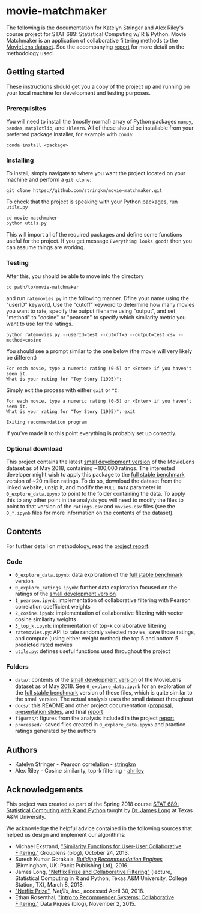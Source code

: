 # movie-matchmaker
The following is the documentation for Katelyn Stringer and Alex Riley's course project for STAT 689: Statistical Computing w/ R & Python. Movie Matchmaker is an application of collaborative filtering methods to the [MovieLens dataset](https://grouplens.org/datasets/movielens/). See the accompanying [report](report.md) for more detail on the methodology used.

## Getting started

These instructions should get you a copy of the project up and running on your local machine for development and testing purposes.

### Prerequisites
You will need to install the (mostly normal) array of Python packages `numpy`, `pandas`, `matplotlib`, and `sklearn`.  All of these should be installable from your preferred package installer, for example with `conda`:
```
conda install <package>
```

### Installing
To install, simply navigate to where you want the project located on your machine and perform a `git clone`:
```
git clone https://github.com/stringkm/movie-matchmaker.git
```
To check that the project is speaking with your Python packages, run `utils.py`
```
cd movie-matchmaker
python utils.py
```
This will import all of the required packages and define some functions useful for the project. If you get message `Everything looks good!` then you can assume things are working.

### Testing
After this, you should be able to move into the directory
```
cd path/to/movie-matchmaker
```
and run `ratemovies.py` in the following manner. Dfine your name using the "userID" keyword, Use the "cutoff" keyword to determine how many movies you want to rate, specify the output filename using "output", and set "method" to "cosine" or "pearson" to specify which similarity metric you want to use for the ratings.
```
python ratemovies.py --userId=test --cutoff=5 --output=test.csv --method=cosine
```
You should see a prompt similar to the one below (the movie will very likely be different)
```
For each movie, type a numeric rating (0-5) or <Enter> if you haven't seen it.
What is your rating for "Toy Story (1995)":
```
Simply exit the process with either `exit` or `^C`:
```
For each movie, type a numeric rating (0-5) or <Enter> if you haven't seen it.
What is your rating for "Toy Story (1995)": exit

Exiting recommendation program
```
If you've made it to this point everything is probably set up correctly.

### Optional download
This project contains the latest [small development version](https://grouplens.org/datasets/movielens/latest/) of the MovieLens dataset as of May 2018, containing ~100,000 ratings. The interested developer might wish to apply this package to the [full stable benchmark](https://grouplens.org/datasets/movielens/20m/) version of ~20 million ratings. To do so, download the dataset from the linked website, unzip it, and modify the `FULL_DATA` parameter in `0_explore_data.ipynb` to point to the folder containing the data. To apply this to any other point in the analysis you will need to modify the files to point to that version of the `ratings.csv` and `movies.csv` files (see the `0_*.ipynb` files for more information on the contents of the dataset).

## Contents

For further detail on methodology, read the [project report](report.md).

### Code
* `0_explore_data.ipynb`: data exploration of the [full stable benchmark](https://grouplens.org/datasets/movielens/20m/) version
* `0_explore_ratings.ipynb`: further data exploration focused on the ratings of the [small development version](https://grouplens.org/datasets/movielens/latest/)
* `1_pearson.ipynb`: implementation of collaborative filtering with Pearson correlation coefficient weights
* `2_cosine.ipynb`: implementation of collaborative filtering with vector cosine similarity weights
* `3_top_k.ipynb`: implementation of top-k collaborative filtering
* `ratemovies.py`: API to rate randomly selected movies, save those ratings, and compute (using either weight method) the top 5 and bottom 5 predicted rated movies
* `utils.py`: defines useful functions used throughout the project

### Folders
* `data/`: contents of the [small development version](https://grouplens.org/datasets/movielens/latest/) of the MovieLens dataset as of May 2018. See `0_explore_data.ipynb` for an exploration of the [full stable benchmark](https://grouplens.org/datasets/movielens/20m/) version of these files, which is quite similar to the small version. The actual analysis uses the small dataset throughout
* `docs/`: this README and other project documentation ([proposal](proposal.pdf), [presentation slides](presentation.pdf), and final [report](report.md)
* `figures/`: figures from the analysis included in the project [report](report.md)
* `processed/`: saved files created in `0_explore_data.ipynb` and practice ratings generated by the authors

## Authors
* Katelyn Stringer - Pearson correlation - [stringkm](https://github.com/stringkm)
* Alex Riley - Cosine similarity, top-k filtering - [ahriley](https://github.com/ahriley)

## Acknowledgements
This project was created as part of the Spring 2018 course [STAT 689: Statistical Computing with R and Python](https://longjp.github.io/statcomp/) taught by [Dr. James Long](https://github.com/longjp) at Texas A&M University.

We acknowledge the helpful advice contained in the following sources that helped us design and implement our algorithms:
* Michael Ekstrand, ["Similarity Functions for User-User Collaborative Filtering,"](https://grouplens.org/blog/similarity-functions-for-user-user-collaborative-filtering/) Grouplens (blog), October 24, 2013.
* Suresh Kumar Gorakala, [_Building Recommendation Engines_](https://www.packtpub.com/big-data-and-business-intelligence/building-recommendation-engines) (Birmingham, UK: Packt Publishing Ltd), 2016.
* James Long, ["Netflix Prize and Collaborative Filtering"](https://longjp.github.io/statcomp/lectures/collab_filter.pdf) (lecture, Statistical Computing in R and Python, Texas A&M University, College Station, TX), March 8, 2018.
* ["Netflix Prize"](https://www.netflixprize.com/), _Netflix, Inc._, accessed April 30, 2018.
* Ethan Rosenthal, ["Intro to Recommender Systems: Collaborative Filtering,"](http://blog.ethanrosenthal.com/2015/11/02/intro-to-collaborative-filtering/) Data Piques (blog), November 2, 2015.
